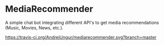 # MediaRecommender

A simple chat bot integrating different API's to get media recommendations (Music, Movies, News, etc.).

https://travis-ci.org/AndreiUngur/mediarecommender.svg?branch=master
